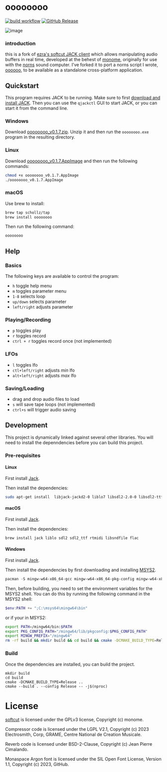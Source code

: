 # oooooooo

[![build workflow](https://github.com/schollz/oooooooo/actions/workflows/ci.yml/badge.svg)](https://github.com/schollz/oooooooo/actions/workflows/ci.yml) [![GitHub Release](https://img.shields.io/github/v/release/schollz/oooooooo)](https://github.com/schollz/oooooooo/releases/latest)


![image](https://github.com/user-attachments/assets/b27a64ba-2dfd-45a4-a13f-7c111295dbd6)

### introduction

this is a fork of [ezra's softcut JACK client](https://github.com/monome/softcut-lib/) which allows manipulating audio buffers in real time, developed at the behest of [monome](https://monome.org), originally for use with the [norns](https://monome.org/norns/) sound computer. I've forked it to port a norns script I wrote, [oooooo](https://github.com/schollz/oooooo), to be available as a standalone cross-platform application. 

## Quickstart

This program requires JACK to be running. Make sure to first [download and install JACK](https://jackaudio.org/downloads/). Then you can use the `qjackctl` GUI to start JACK, or you can start it from the command line.

### Windows

Download [oooooooo_v0.1.7.zip](https://github.com/schollz/oooooooo/releases/download/v0.1.7/oooooooo_v0.1.7.zip). Unzip it and then run the `oooooooo.exe` program in the resulting directory.

### Linux

Download [oooooooo_v0.1.7.AppImage](https://github.com/schollz/oooooooo/releases/download/v0.1.7/oooooooo_v0.1.7.AppImage) and then run the following commands:

```bash
chmod +x oooooooo_v0.1.7.AppImage
./oooooooo_v0.1.7.AppImage
```

### macOS

Use brew to install:

```bash
brew tap schollz/tap
brew install oooooooo
```

Then run the following command:

```bash
oooooooo
```

## Help

### Basics

The following keys are available to control the program:

- `h` toggle help menu
- `m` toggles parameter menu
- `1-8` selects loop
- `up/down` selects parameter
- `left/right` adjusts parameter


### Playing/Recording

- `p` toggles play
- `r` toggles record
- `ctrl + r` toggles record once (not implemented)

### LFOs

- `l` toggles lfo
- `ctl+left/right` adjusts *min* lfo
- `alt+left/right` adjusts *max* lfo


### Saving/Loading

- drag and drop audio files to load
- `s` will save tape loops (not implemented)
- `ctrl+s` will trigger audio saving

## Development

This project is dynamically linked against several other libraries. You will need to install the depenndencies before you can build this project.

### Pre-requisites

#### Linux

First install [Jack](https://jackaudio.org/downloads/#linux).

Then install the dependencies:

```bash
sudo apt-get install  libjack-jackd2-0 liblo7 libsdl2-2.0-0 libsdl2-ttf-2.0-0 librtmidi6 libsndfile1 flac
```

#### macOS

First install [Jack](https://jackaudio.org/downloads/#macos).

Then install the dependencies:

```bash
brew install jack liblo sdl2 sdl2_ttf rtmidi libsndfile flac
```

#### Windows

First install [Jack](https://jackaudio.org/downloads/#windows).

Then install the dependencies by first downloading and installing [MSYS2](https://www.msys2.org/).

```powershell
pacman -S mingw-w64-x86_64-gcc mingw-w64-x86_64-pkg-config mingw-w64-x86_64-python mingw-w64-x86_64-jack2 mingw-w64-x86_64-liblo mingw-w64-x86_64-SDL2 mingw-w64-x86_64-SDL2_ttf mingw-w64-x86_64-rtmidi mingw-w64-x86_64-libsndfile
```

Then, before building, you need to set the environment variables for the MSYS2 shell. You can do this by running the following command in the MSYS2 shell:

```powershell
$env:PATH += ";C:\msys64\mingw64\bin"
```

or if your in MSYS2:

```bash
export PATH=/mingw64/bin:$PATH
export PKG_CONFIG_PATH="/mingw64/lib/pkgconfig:$PKG_CONFIG_PATH"
export MINGW_PREFIX="/mingw64"
rm -rf build && mkdir build && cd build && cmake -DCMAKE_BUILD_TYPE=Release -DCMAKE_PREFIX_PATH=/mingw64 -G "Unix Makefiles" .. && cmake --build . --config Release -- -j$(nproc)
```


### Build

Once the dependencies are installed, you can build the project.

```
mkdir build 
cd build 
cmake -DCMAKE_BUILD_TYPE=Release ..
cmake --build . --config Release -- -j$(nproc)
```

# License

[softcut](https://github.com/monome/softcut-lib/) is licensed under the GPLv3 license, Copyright (c) monome.

Compressor code is licensed under the LGPL V2.1, Copyright (c) 2023 Electrosmith, Corp, GRAME, Centre National de Creation Musicale.

Reverb code is licensed under BSD-2-Clause, Copyright (c) Jean Pierre Cimalando.

Monaspace Argon font is licensed under the SIL Open Font License, Version 1.1, Copyright (c) 2023, GitHub.
